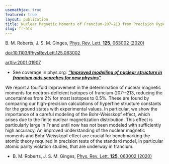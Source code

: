 ```yaml
---
usemathjax: true
featured: true
layout: publication
title: Nuclear Magnetic Moments of Francium-207–213 from Precision Hyperfine Comparisons
slug: fr-hfs
---
```


B. M. Roberts, J. S. M. Ginges, [Phys. Rev. Lett. **125**, 063002 (2020)](http://dx.doi.org/10.1103/PhysRevLett.125.063002)

[doi:10.1103/PhysRevLett.125.063002](http://dx.doi.org/10.1103/PhysRevLett.125.063002)

[arXiv:2001.01907](http://arxiv.org/abs/2001.01907)

 * See coverage in phys.org: [***“Improved modelling of nuclear structure in francium aids searches
for new physics”***](https://phys.org/news/2020-08-nuclear-francium-aids-physics.html)

We report a fourfold improvement in the determination of nuclear magnetic moments for neutron-deficient isotopes of francium-207--213, reducing the uncertainties from 2% for most isotopes to 0.5%. These are found by comparing our high-precision calculations of hyperfine structure constants for the ground states with experimental values. In particular, we show the importance of a careful modeling of the Bohr-Weisskopf effect, which arises due to the finite nuclear magnetization distribution. This effect is particularly large in Fr and until now has not been modeled with sufficiently high accuracy. An improved understanding of the nuclear magnetic moments and Bohr-Weisskopf effect are crucial for benchmarking the atomic theory required in precision tests of the standard model, in particular atomic parity violation studies, that are underway in francium.

 * B. M. Roberts, J. S. M. Ginges, [Phys. Rev. Lett. **125**, 063002 (2020)](http://dx.doi.org/10.1103/PhysRevLett.125.063002)
